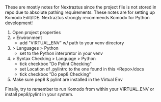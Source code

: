 These are mostly notes for Nextraztus since the project file is not stored in repo due to absolute pathing requirements. These notes are for setting up Komodo Edit/IDE. Nextraztus strongly recommends Komodo for Python development!

1. Open project properties
2. \> Environment
    * add "VIRTUAL_ENV" w/ path to your venv directory
3. \> Languages \> Python
    * set to the Python interpretor in your venv
4. \> Syntax Checking \> Language \> Python
    * tick checkbox "Do Pylint Checking"
    * set Location of .pylintrc to the one found in this \<Repo\>/docs
    * tick checkbox "Do pep8 Checking"
5. Make sure pep8 & pylint are installed in the Virtual Env

Finally, try to remember to run Komodo from within your VIRTUAL_ENV or install pep8/pylint in your system.